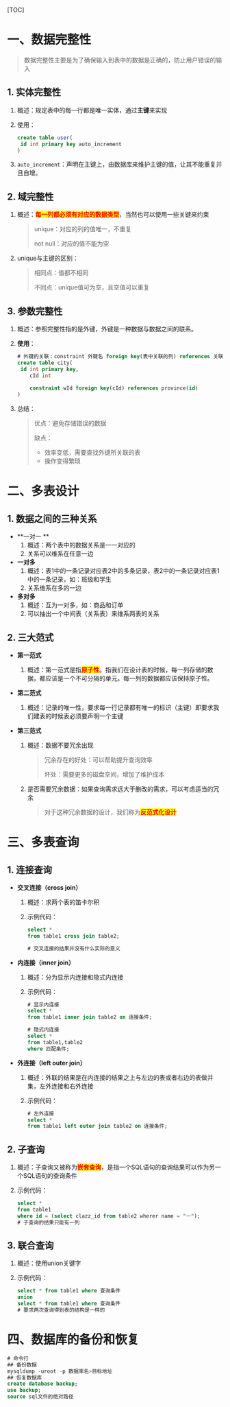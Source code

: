 [TOC]



# 一、数据完整性

> 数据完整性主要是为了确保输入到表中的数据是正确的，防止用户错误的输入

## 1. 实体完整性

1. 概述：规定表中的每一行都是唯一实体，通过**主键**来实现

2. 使用：

   ```sql
   create table user(
   	id int primary key auto_increment
   )
   ```

3. `auto_increment`：声明在主键上，由数据库来维护主键的值，让其不能重复并且自增。

## 2. 域完整性

1. 概述：<span style="background:yellow;color:red;font-weight:bold">每一列都必须有对应的数据类型</span>，当然也可以使用一些关键来约束

   > unique：对应的列的值唯一，不重复
   >
   > not null：对应的值不能为空

2. unique与主键的区别：

   > 相同点：值都不相同
   >
   > 不同点：unique值可为空，且空值可以重复

## 3. 参数完整性

1. 概述：参照完整性指的是外键，外键是一种数据与数据之间的联系。

2. **使用**：

   ```sql
   # 外键的关联：constraint 外键名 foreign key(表中关联的列) references 关联表名(关联表的列名)
   create table city(
   	id int primary key,
       cId int
       
       constraint wId foreign key(cId) references province(id)
   )
   ```

3. 总结：

   > 优点：避免存储错误的数据
   >
   > 缺点：
   >
   > - 效率变低，需要查找外键所关联的表
   > - 操作变得繁琐

# 二、多表设计

## 1. 数据之间的三种关系

- **一对一 ** 
  1. 概述：两个表中的数据关系是一一对应的
  2. 关系可以维系在任意一边
- **一对多** 
  1. 概述：表1中的一条记录对应表2中的多条记录，表2中的一条记录对应表1中的一条记录，如：班级和学生
  2. 关系维系在多的一边
- **多对多** 
  1. 概述：互为一对多，如：商品和订单
  2. 可以抽出一个中间表（关系表）来维系两表的关系

## 2. 三大范式

- **第一范式** 

  1. 概述：第一范式是指<span style="background:yellow;color:red;font-weight:bold">原子性</span>。指我们在设计表的时候，每一列存储的数据，都应该是一个不可分隔的单元。每一列的数据都应该保持原子性。

- **第二范式** 

  1. 概述：记录的唯一性，要求每一行记录都有唯一的标识（主键）即要求我们建表的时候表必须要声明一个主键

- **第三范式** 

  1. 概述：数据不要冗余出现

     > 冗余存在的好处：可以帮助提升查询效率
     >
     > 坏处：需要更多的磁盘空间，增加了维护成本

  2. 是否需要冗余数据：如果查询需求远大于删改的需求，可以考虑适当的冗余

     > 对于这种冗余数据的设计，我们称为<span style="background:yellow;color:red;font-weight:bold">反范式化设计</span> 

# 三、多表查询

## 1. 连接查询

- **交叉连接（cross join）** 

  1. 概述：求两个表的笛卡尔积

  2. 示例代码：

     ```sql
     select *
     from table1 cross join table2;
     
     # 交叉连接的结果并没有什么实际的意义
     ```

     

- **内连接（inner join）** 

  1. 概述：分为显示内连接和隐式内连接

  2. 示例代码：

     ```sql
     # 显示内连接
     select *
     from table1 inner join table2 on 连接条件;
     
     # 隐式内连接
     select * 
     from table1,table2
     where 匹配条件;
     ```

- **外连接（left outer join）** 

  1. 概述：外联的结果是在内连接的结果之上与左边的表或者右边的表做并集，左外连接和右外连接

  2. 示例代码：

     ```sql
     # 左外连接
     select *
     from table1 left outer join table2 on 连接条件;
     ```

     

## 2. 子查询

1. 概述：子查询又被称为<span style="background:yellow;color:red;font-weight:bold">嵌套查询</span>，是指一个SQL语句的查询结果可以作为另一个SQL语句的查询条件

2. 示例代码： 

   ```sql
   select * 
   from table1
   where id = (select clazz_id from table2 wherer name = "一");
   # 子查询的结果只能有一列
   ```

## 3. 联合查询

1. 概述：使用union关键字

2. 示例代码：

   ```sql
   select * from table1 where 查询条件
   union
   select * from table1 where 查询条件
   # 要求两次查询得到表的结构是一样的
   ```

# 四、数据库的备份和恢复

```sql
# 命令行
## 备份数据
mysqldump -uroot -p 数据库名>目标地址
## 恢复数据库
create database backup;
use backup;
source sql文件的绝对路径
```

